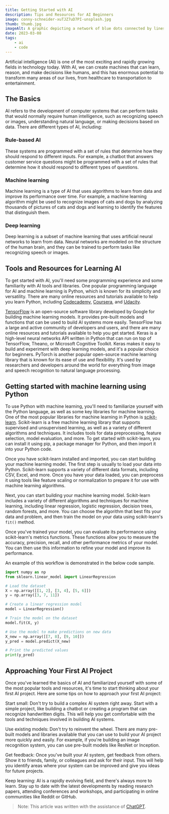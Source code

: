 ```yaml
---
title: Getting Started with AI
description: Tips and Resources for AI Beginners
image: conny-schneider-xuTJZ7uD7PI-unsplash.jpg
thumb: thumb.jpg
imageAlt: A graphic depicting a network of blue dots connected by lines
date: 2023-03-08
tags:
    - ai
    - code
---
```


Artificial intelligence (AI) is one of the most exciting and rapidly growing fields in technology today. With AI, we can create machines that can learn, reason, and make decisions like humans, and this has enormous potential to transform many areas of our lives, from healthcare to transportation to entertainment.

## The Basics

AI refers to the development of computer systems that can perform tasks that would normally require human intelligence, such as recognizing speech or images, understanding natural language, or making decisions based on data. There are different types of AI, including:

### Rule-based AI

These systems are programmed with a set of rules that determine how they should respond to different inputs. For example, a chatbot that answers customer service questions might be programmed with a set of rules that determine how it should respond to different types of questions.

### Machine learning

Machine learning is a type of AI that uses algorithms to learn from data and improve its performance over time. For example, a machine learning algorithm might be used to recognize images of cats and dogs by analyzing thousands of pictures of cats and dogs and learning to identify the features that distinguish them.

### Deep learning

Deep learning is a subset of machine learning that uses artificial neural networks to learn from data. Neural networks are modeled on the structure of the human brain, and they can be trained to perform tasks like recognizing speech or images.

## Tools and Resources for Learning AI

To get started with AI, you'll need some programming experience and some familiarity with AI tools and libraries. One popular programming language for AI and machine learning is Python, which is known for its simplicity and versatility. There are many online resources and tutorials available to help you learn Python, including [Codecademy](https://www.codecademy.com), [Coursera](https://www.coursera.org/search?query=ai&), and [Udacity](https://www.udacity.com).

[TensorFlow](https://www.tensorflow.org) is an open-source software library developed by Google for building machine learning models. It provides pre-built models and functions that can be used to build AI systems more easily. TensorFlow has a large and active community of developers and users, and there are many online resources and tutorials available to help you get started. Keras is a high-level neural networks API written in Python that can run on top of TensorFlow, Theano, or Microsoft Cognitive Toolkit. Keras makes it easy to build and experiment with deep learning models, and it's a popular choice for beginners. PyTorch is another popular open-source machine learning library that is known for its ease of use and flexibility. It's used by researchers and developers around the world for everything from image and speech recognition to natural language processing.

## Getting started with machine learning using Python

To use Python with machine learning, you'll need to familiarize yourself with the Python language, as well as some key libraries for machine learning. One of the most popular libraries for machine learning in Python is [scikit-learn](https://scikit-learn.org/stable/index.html). Scikit-learn is a free machine learning library that supports supervised and unsupervised learning, as well as a variety of different algorithms and techniques. It includes tools for data preprocessing, feature selection, model evaluation, and more. To get started with scikit-learn, you can install it using pip, a package manager for Python, and then import it into your Python code.

Once you have scikit-learn installed and imported, you can start building your machine learning model. The first step is usually to load your data into Python. Scikit-learn supports a variety of different data formats, including CSV, Excel, and more. Once you have your data loaded, you can preprocess it using tools like feature scaling or normalization to prepare it for use with machine learning algorithms.

Next, you can start building your machine learning model. Scikit-learn includes a variety of different algorithms and techniques for machine learning, including linear regression, logistic regression, decision trees, random forests, and more. You can choose the algorithm that best fits your data and problem, and then train the model on your data using scikit-learn's `fit()` method.

Once you've trained your model, you can evaluate its performance using scikit-learn's metrics functions. These functions allow you to measure the accuracy, precision, recall, and other performance metrics of your model. You can then use this information to refine your model and improve its performance.

An example of this workflow is demonstrated in the below code sample.

```python
import numpy as np
from sklearn.linear_model import LinearRegression

# Load the dataset
X = np.array([[1, 2], [3, 4], [5, 6]])
y = np.array([3, 7, 11])

# Create a linear regression model
model = LinearRegression()

# Train the model on the dataset
model.fit(X, y)

# Use the model to make predictions on new data
X_new = np.array([[7, 8], [9, 10]])
y_pred = model.predict(X_new)

# Print the predicted values
print(y_pred)
```

## Approaching Your First AI Project

Once you've learned the basics of AI and familiarized yourself with some of the most popular tools and resources, it's time to start thinking about your first AI project. Here are some tips on how to approach your first AI project:

Start small: Don't try to build a complex AI system right away. Start with a simple project, like building a chatbot or creating a program that can recognize handwritten digits. This will help you get comfortable with the tools and techniques involved in building AI systems.

Use existing models: Don't try to reinvent the wheel. There are many pre-built models and libraries available that you can use to build your AI project more quickly and easily. For example, if you're building an image recognition system, you can use pre-built models like ResNet or Inception.

Get feedback: Once you've built your AI system, get feedback from others. Show it to friends, family, or colleagues and ask for their input. This will help you identify areas where your system can be improved and give you ideas for future projects.

Keep learning: AI is a rapidly evolving field, and there's always more to learn. Stay up to date with the latest developments by reading research papers, attending conferences and workshops, and participating in online communities like Reddit or GitHub.

> Note: This article was written with the assistance of [ChatGPT](https://help.openai.com/en/articles/6825453-chatgpt-release-notes).